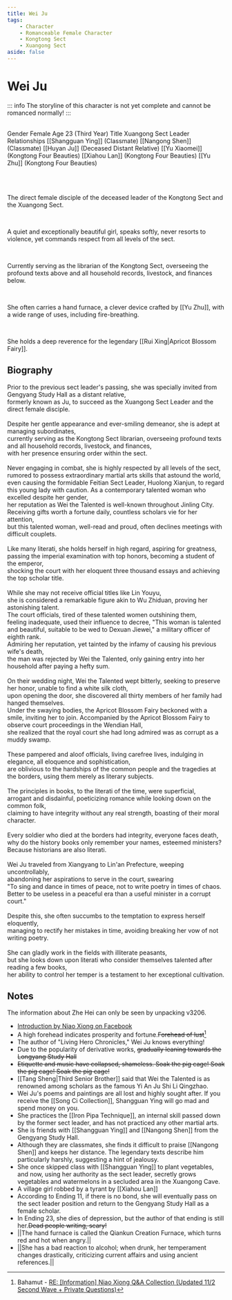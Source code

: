```yaml
---
title: Wei Ju
tags:
    - Character
    - Romanceable Female Character
    - Kongtong Sect
    - Xuangong Sect
aside: false
---
```


# Wei Ju

::: info
The storyline of this character is not yet complete and cannot be romanced normally!
:::

<ChTabs position="bottom">
	<ChTab title="First Encounter">
		<ChMeet 
			src='/images/characters/girl_7/normal.webp' 
			nameTitle='Xuangong Sect Leader'
			nameMain='Wei Ju'
			desc='The direct female disciple of the Kongtong Sect and the current leader of the Xuangong Sect.<br>Graceful, knowledgeable, quiet, and exceptionally beautiful, she is a unique woman in the Kongtong Sect.'
			:animation=true
		/>
	</ChTab>
</ChTabs>
<br>

<InfoList>
	<Info title='Character Information' :open=true>
		<table>
			<ChTr>
				<ChTd isTitle=true>
					Gender
				</ChTd>
				<ChTd>
					Female
				</ChTd>
			</ChTr>
			<ChTr>
				<ChTd isTitle=true>
					Age
				</ChTd>
				<ChTd>
					23 (Third Year)
				</ChTd>
			</ChTr>
			<ChTr>
				<ChTd isTitle=true>
					Title
				</ChTd>
				<ChTd>
					Xuangong Sect Leader
				</ChTd>
			</ChTr>
			<ChTr>
				<ChTd isTitle=true position='center'>
					Relationships
				</ChTd>
			</ChTr>
			<ChTr>
				<ChTd position='center'>
					[[Shangguan Ying]] (Classmate)
				</ChTd>
			</ChTr>
			<ChTr>
				<ChTd position='center'>
					[[Nangong Shen]] (Classmate)
				</ChTd>
			</ChTr>
			<ChTr>
				<ChTd position='center'>
					[[Huyan Ju]] (Deceased Distant Relative)
				</ChTd>
			</ChTr>
			<ChTr>
				<ChTd position='center'>
					[[Yu Xiaomei]] (Kongtong Four Beauties)
				</ChTd>
			</ChTr>
			<ChTr>
				<ChTd position='center'>
					[[Xiahou Lan]] (Kongtong Four Beauties)
				</ChTd>
			</ChTr>
			<ChTr>
				<ChTd position='center'>
					[[Yu Zhu]] (Kongtong Four Beauties)
				</ChTd>
			</ChTr>
		</table>
	</Info>
</InfoList>

<br>

The direct female disciple of the deceased leader of the Kongtong Sect and the Xuangong Sect.

<br>

A quiet and exceptionally beautiful girl, speaks softly, never resorts to violence, yet commands respect from all levels of the sect.

<br>

Currently serving as the librarian of the Kongtong Sect, overseeing the profound texts above and all household records, livestock, and finances below.

<br>

She often carries a hand furnace, a clever device crafted by [[Yu Zhu]], with a wide range of uses, including fire-breathing.

<br>

She holds a deep reverence for the legendary [[Rui Xing|Apricot Blossom Fairy]].
<br clear="all">

## Biography

<Tabs>
  <Tab title="Biography One">
	Prior to the previous sect leader's passing, she was specially invited from Gengyang Study Hall as a distant relative, <br>
	formerly known as Ju, to succeed as the Xuangong Sect Leader and the direct female disciple.<br><br>
	Despite her gentle appearance and ever-smiling demeanor, she is adept at managing subordinates, <br>
	currently serving as the Kongtong Sect librarian, overseeing profound texts and all household records, livestock, and finances, <br>
	with her presence ensuring order within the sect.<br><br>
	Never engaging in combat, she is highly respected by all levels of the sect, <br>
	rumored to possess extraordinary martial arts skills that astound the world, <br>
	even causing the formidable Feitian Sect Leader, Huolong Xianjun, to regard this young lady with caution.
  </Tab>
  <Tab title="Biography Two">
	As a contemporary talented woman who excelled despite her gender, <br>
	her reputation as Wei the Talented is well-known throughout Jinling City.<br>
	Receiving gifts worth a fortune daily, countless scholars vie for her attention, <br>
	but this talented woman, well-read and proud, often declines meetings with difficult couplets.<br><br>
	Like many literati, she holds herself in high regard, aspiring for greatness, <br>
	passing the imperial examination with top honors, becoming a student of the emperor, <br>
	shocking the court with her eloquent three thousand essays and achieving the top scholar title.<br><br>
	While she may not receive official titles like Lin Youyu, <br>
	she is considered a remarkable figure akin to Wu Zhiduan, proving her astonishing talent.<br>
	The court officials, tired of these talented women outshining them, <br>
	feeling inadequate, used their influence to decree, "This woman is talented and beautiful, suitable to be wed to Dexuan Jiewei," a military officer of eighth rank.<br>
	Admiring her reputation, yet tainted by the infamy of causing his previous wife's death, <br>
	the man was rejected by Wei the Talented, only gaining entry into her household after paying a hefty sum.<br><br>
	On their wedding night, Wei the Talented wept bitterly, seeking to preserve her honor, unable to find a white silk cloth, <br>
	upon opening the door, she discovered all thirty members of her family had hanged themselves.<br>
	Under the swaying bodies, the Apricot Blossom Fairy beckoned with a smile, inviting her to join.
  </Tab>
  <Tab title="Biography Three">
	Accompanied by the Apricot Blossom Fairy to observe court proceedings in the Wendian Hall, <br>
	she realized that the royal court she had long admired was as corrupt as a muddy swamp.<br><br>
	These pampered and aloof officials, living carefree lives, indulging in elegance, all eloquence and sophistication, <br>
	are oblivious to the hardships of the common people and the tragedies at the borders, using them merely as literary subjects.<br><br>
	The principles in books, to the literati of the time, were superficial, <br>
	arrogant and disdainful, poeticizing romance while looking down on the common folk, <br>
	claiming to have integrity without any real strength, boasting of their moral character.<br><br>
	Every soldier who died at the borders had integrity, everyone faces death, <br>
	why do the history books only remember your names, esteemed ministers? Because historians are also literati.<br><br>
	Wei Ju traveled from Xiangyang to Lin'an Prefecture, weeping uncontrollably, <br>
	abandoning her aspirations to serve in the court, swearing<br>
	"To sing and dance in times of peace, not to write poetry in times of chaos.<br>
	 Better to be useless in a peaceful era than a useful minister in a corrupt court."<br><br>
	Despite this, she often succumbs to the temptation to express herself eloquently, <br>
	managing to rectify her mistakes in time, avoiding breaking her vow of not writing poetry.<br><br>
	She can gladly work in the fields with illiterate peasants, <br>
	but she looks down upon literati who consider themselves talented after reading a few books, <br>
	her ability to control her temper is a testament to her exceptional cultivation.
  </Tab>
</Tabs>

## Notes

The information about Zhe Hei can only be seen by unpacking v3206.

-   [Introduction by Niao Xiong on Facebook](https://www.facebook.com/photo.php?fbid=170987155454668&id=100076301525150&set=a.165167019370015)
-   A high forehead indicates prosperity and fortune.~~Forehead of lust~~[^1]
-   The author of "Living Hero Chronicles," Wei Ju knows everything!
-   Due to the popularity of derivative works, ~~gradually leaning towards the Longyang Study Hall~~
-   ~~Etiquette and music have collapsed, shameless. Soak the pig cage! Soak the pig cage! Soak the pig cage!~~
-   [[Tang Sheng|Third Senior Brother]] said that Wei the Talented is as renowned among scholars as the famous Yi An Ju Shi Li Qingzhao.
-   Wei Ju's poems and paintings are all lost and highly sought after. If you receive the [[Song Ci Collection]], Shangguan Ying will go mad and spend money on you.
-   She practices the [[Iron Pipa Technique]], an internal skill passed down by the former sect leader, and has not practiced any other martial arts.
-   She is friends with [[Shangguan Ying]] and [[Nangong Shen]] from the Gengyang Study Hall.
-   Although they are classmates, she finds it difficult to praise [[Nangong Shen]] and keeps her distance. The legendary texts describe him particularly harshly, suggesting a hint of jealousy.
-   She once skipped class with [[Shangguan Ying]] to plant vegetables, and now, using her authority as the sect leader, secretly grows vegetables and watermelons in a secluded area in the Xuangong Cave.
-   A village girl robbed by a tyrant by [[Xiahou Lan]]
-   According to <EndIcon no="11">Ending 11</EndIcon>, if there is no bond, she will eventually pass on the sect leader position and return to the Gengyang Study Hall as a female scholar.
-   In <EndIcon no="23">Ending 23</EndIcon>, she dies of depression, but the author of that ending is still her.~~Dead people writing, scary!~~
-   <MarkdownWrapper>||The hand furnace is called the Qiankun Creation Furnace, which turns red and hot when angry.||</MarkdownWrapper>
-   <MarkdownWrapper>||She has a bad reaction to alcohol; when drunk, her temperament changes drastically, criticizing current affairs and using ancient references.||</MarkdownWrapper>

[^1]: Bahamut - [RE: [Information] Niao Xiong Q&A Collection (Updated 11/2 Second Wave + Private Questions)](https://forum.gamer.com.tw/Co.php?bsn=73317&sn=12184&subbsn=1&bPage=0)

